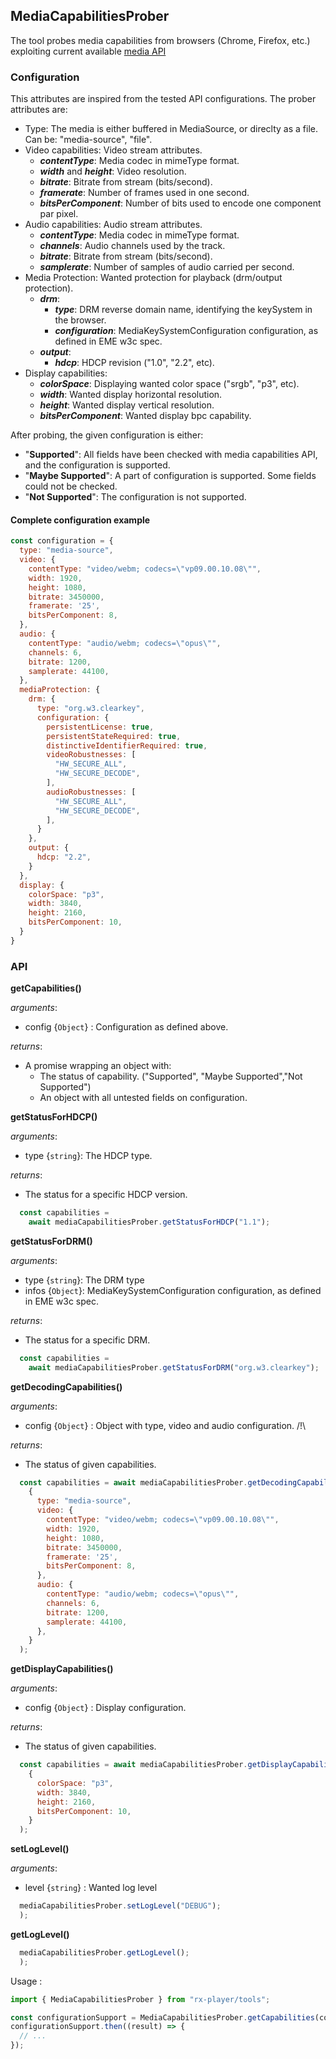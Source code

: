 ## MediaCapabilitiesProber

The tool probes media capabilities from browsers (Chrome, Firefox, etc.) exploiting current available [media API](./browserAPI.md)

### Configuration

This attributes are inspired from the tested API configurations.
The prober attributes are:

- Type: The media is either buffered in MediaSource, or direclty as a file. Can be: "media-source", "file".
- Video capabilities: Video stream attributes.
    - ___contentType___: Media codec in mimeType format.
    - ___width___ and ___height___: Video resolution.
    - ___bitrate___: Bitrate from stream (bits/second).
    - ___framerate___: Number of frames used in one second.
    - ___bitsPerComponent___: Number of bits used to encode one component par pixel.
- Audio capabilities: Audio stream attributes.
    - ___contentType___: Media codec in mimeType format.
    - ___channels___: Audio channels used by the track.
    - ___bitrate___: Bitrate from stream (bits/second).
    - ___samplerate___: Number of samples of audio carried per second.
- Media Protection: Wanted protection for playback (drm/output protection).
    - ___drm___:
        - ___type___: DRM reverse domain name, identifying the keySystem in the browser.
        - ___configuration___: MediaKeySystemConfiguration configuration, as defined in EME w3c spec.
    - ___output___:
        - ___hdcp___: HDCP revision ("1.0", "2.2", etc).
- Display capabilities:
    - ___colorSpace___: Displaying wanted color space ("srgb", "p3", etc).
    - ___width___: Wanted display horizontal resolution.
    - ___height___: Wanted display vertical resolution.
    - ___bitsPerComponent___: Wanted display bpc capability.

After probing, the given configuration is either:
- "__Supported__": All fields have been checked with media capabilities API, and the configuration is supported.
- "__Maybe Supported__": A part of configuration is supported. Some fields could not be checked.
- "__Not Supported__": The configuration is not supported.

#### Complete configuration example

```js
const configuration = {
  type: "media-source",
  video: {
    contentType: "video/webm; codecs=\"vp09.00.10.08\"",
    width: 1920,
    height: 1080,
    bitrate: 3450000,
    framerate: '25',
    bitsPerComponent: 8,
  },
  audio: {
    contentType: "audio/webm; codecs=\"opus\"",
    channels: 6,
    bitrate: 1200,
    samplerate: 44100,
  },
  mediaProtection: {
    drm: {
      type: "org.w3.clearkey",
      configuration: {
        persistentLicense: true,
        persistentStateRequired: true,
        distinctiveIdentifierRequired: true,
        videoRobustnesses: [
          "HW_SECURE_ALL",
          "HW_SECURE_DECODE",
        ], 
        audioRobustnesses: [
          "HW_SECURE_ALL",
          "HW_SECURE_DECODE",
        ], 
      }
    },
    output: {
      hdcp: "2.2",
    }
  },
  display: {
    colorSpace: "p3",
    width: 3840,
    height: 2160,
    bitsPerComponent: 10,
  }
}
```

### API

  __getCapabilities()__

  _arguments_: 
  - config {``Object``} : Configuration as defined above.

  _returns_:
  - A promise wrapping an object with:
    - The status of capability. ("Supported", "Maybe Supported","Not Supported")
    - An object with all untested fields on configuration.

  __getStatusForHDCP()__

  _arguments_:
  - type {``string``}: The HDCP type.

  _returns_:
  - The status for a specific HDCP version.

  ```js
    const capabilities =
      await mediaCapabilitiesProber.getStatusForHDCP("1.1");
  ```

  __getStatusForDRM()__

  _arguments_:
  - type {``string``}: The DRM type
  - infos {``Object``}: MediaKeySystemConfiguration configuration, as defined in EME w3c spec.

  _returns_:
  - The status for a specific DRM.

  ```js
    const capabilities =
      await mediaCapabilitiesProber.getStatusForDRM("org.w3.clearkey");
  ```

  __getDecodingCapabilities()__

   _arguments_: 
  - config {``Object``} : Object with type, video and audio configuration.
  /!\ 

  _returns_:
  - The status of given capabilities.

  ```js
    const capabilities = await mediaCapabilitiesProber.getDecodingCapabilities(
      {
        type: "media-source",
        video: {
          contentType: "video/webm; codecs=\"vp09.00.10.08\"",
          width: 1920,
          height: 1080,
          bitrate: 3450000,
          framerate: '25',
          bitsPerComponent: 8,
        },
        audio: {
          contentType: "audio/webm; codecs=\"opus\"",
          channels: 6,
          bitrate: 1200,
          samplerate: 44100,
        },
      }
    );
  ```

  __getDisplayCapabilities()__

   _arguments_: 
  - config {``Object``} : Display configuration.

  _returns_:
  - The status of given capabilities.

  ```js
    const capabilities = await mediaCapabilitiesProber.getDisplayCapabilities(
      {
        colorSpace: "p3",
        width: 3840,
        height: 2160,
        bitsPerComponent: 10,
      }
    );
  ```

  __setLogLevel()__

   _arguments_: 
  - level {``string``} : Wanted log level

  ```js
    mediaCapabilitiesProber.setLogLevel("DEBUG");
    );
  ```

  __getLogLevel()__

  ```js
    mediaCapabilitiesProber.getLogLevel();
    );
  ```

Usage :

```js
import { MediaCapabilitiesProber } from "rx-player/tools";

const configurationSupport = MediaCapabilitiesProber.getCapabilities(config);
configurationSupport.then((result) => {
  // ...
}); 
```